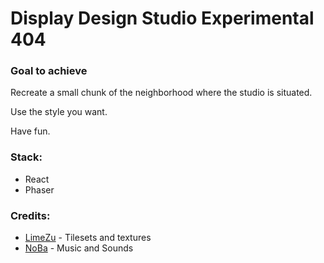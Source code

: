 # Display Design Studio Experimental 404

### Goal to achieve
Recreate a small chunk of the neighborhood where the studio is situated.

Use the style you want.

Have fun.


### Stack:
- React
- Phaser

### Credits: 
- [LimeZu](https://limezu.itch.io/) - Tilesets and textures
- [NoBa](https://www.instagram.com/noba.nwm/) - Music and Sounds

